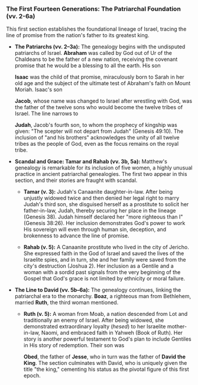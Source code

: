 ### The First Fourteen Generations: The Patriarchal Foundation (vv. 2-6a)

This first section establishes the foundational lineage of Israel, tracing the line of promise from the nation's father to its greatest king.

- **The Patriarchs (vv. 2–3a):** The genealogy begins with the undisputed patriarchs of Israel. **Abraham** was called by God out of Ur of the Chaldeans to be the father of a new nation, receiving the covenant promise that he would be a blessing to all the earth. His son  
    
    **Isaac** was the child of that promise, miraculously born to Sarah in her old age and the subject of the ultimate test of Abraham's faith on Mount Moriah. Isaac's son  
    
    **Jacob**, whose name was changed to Israel after wrestling with God, was the father of the twelve sons who would become the twelve tribes of Israel. The line narrows to  
    
    **Judah**, Jacob's fourth son, to whom the prophecy of kingship was given: "The scepter will not depart from Judah" (Genesis 49:10). The inclusion of "and his brothers" acknowledges the unity of all twelve tribes as the people of God, even as the focus remains on the royal tribe.  
    
- **Scandal and Grace: Tamar and Rahab (vv. 3b, 5a):** Matthew's genealogy is remarkable for its inclusion of five women, a highly unusual practice in ancient patriarchal genealogies. The first two appear in this section, and their stories are fraught with scandal.
    
    - **Tamar (v. 3):** Judah's Canaanite daughter-in-law. After being unjustly widowed twice and then denied her legal right to marry Judah's third son, she disguised herself as a prostitute to solicit her father-in-law, Judah, thereby securing her place in the lineage (Genesis 38). Judah himself declared her "more righteous than I" (Genesis 38:26). Her inclusion demonstrates God's power to work His sovereign will even through human sin, deception, and brokenness to advance the line of promise.  
        
    - **Rahab (v. 5):** A Canaanite prostitute who lived in the city of Jericho. She expressed faith in the God of Israel and saved the lives of the Israelite spies, and in turn, she and her family were saved from the city's destruction (Joshua 2). Her inclusion as a Gentile and a woman with a sordid past signals from the very beginning of the Gospel that God's grace is not limited by ethnicity or moral failure.  
        
- **The Line to David (vv. 5b–6a):** The genealogy continues, linking the patriarchal era to the monarchy. **Boaz**, a righteous man from Bethlehem, married **Ruth**, the third woman mentioned.
    
    - **Ruth (v. 5):** A woman from Moab, a nation descended from Lot and traditionally an enemy of Israel. After being widowed, she demonstrated extraordinary loyalty (_hesed_) to her Israelite mother-in-law, Naomi, and embraced faith in Yahweh (Book of Ruth). Her story is another powerful testament to God's plan to include Gentiles in His story of redemption. Their son was  
        
        **Obed**, the father of **Jesse**, who in turn was the father of **David the King**. The section culminates with David, who is uniquely given the title "the king," cementing his status as the pivotal figure of this first epoch.